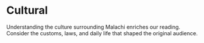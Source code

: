 # Cultural

Understanding the culture surrounding Malachi enriches our reading. Consider the customs, laws, and daily life that shaped the original audience.

